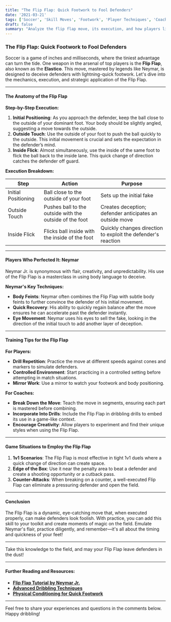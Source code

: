 ```yaml
---
title: "The Flip Flap: Quick Footwork to Fool Defenders"
date: '2021-03-21'
tags: ['Soccer', 'Skill Moves', 'Footwork', 'Player Techniques', 'Coaching Tips', 'Neymar', 'Dribbling', 'Faking', 'Defense']
draft: false
summary: "Analyze the flip flap move, its execution, and how players like Neymar use it to beat defenders with quick footwork."
---
```


### The Flip Flap: Quick Footwork to Fool Defenders

Soccer is a game of inches and milliseconds, where the tiniest advantage can turn the tide. One weapon in the arsenal of top players is the **Flip Flap**, also known as the **Elastico**. This move, mastered by legends like Neymar, is designed to deceive defenders with lightning-quick footwork. Let's dive into the mechanics, execution, and strategic application of the Flip Flap.

---

#### The Anatomy of the Flip Flap

**Step-by-Step Execution:**

1. **Initial Positioning**: As you approach the defender, keep the ball close to the outside of your dominant foot. Your body should be slightly angled, suggesting a move towards the outside.
2. **Outside Touch**: Use the outside of your foot to push the ball quickly to the outside. This initial movement is crucial and sets the expectation in the defender’s mind.
3. **Inside Flick**: Almost simultaneously, use the inside of the same foot to flick the ball back to the inside lane. This quick change of direction catches the defender off guard.

**Execution Breakdown:**

| **Step**                             | **Action**                                             | **Purpose**                                                 |
|--------------------------------------|--------------------------------------------------------|-------------------------------------------------------------|
| Initial Positioning                  | Ball close to the outside of your foot                 | Sets up the initial fake                                    |
| Outside Touch                        | Pushes ball to the outside with the outside of the foot | Creates deception; defender anticipates an outside move     |
| Inside Flick                         | Flicks ball inside with the inside of the foot          | Quickly changes direction to exploit the defender's reaction |

---

#### Players Who Perfected It: Neymar

Neymar Jr. is synonymous with flair, creativity, and unpredictability. His use of the Flip Flap is a masterclass in using body language to deceive.

**Neymar's Key Techniques:**
- **Body Feints**: Neymar often combines the Flip Flap with subtle body feints to further convince the defender of his initial movement.
- **Quick Recovery**: His ability to quickly regain balance after the move ensures he can accelerate past the defender instantly.
- **Eye Movement**: Neymar uses his eyes to sell the fake, looking in the direction of the initial touch to add another layer of deception.

---

#### Training Tips for the Flip Flap

**For Players:**
- **Drill Repetition**: Practice the move at different speeds against cones and markers to simulate defenders.
- **Controlled Environment**: Start practicing in a controlled setting before attempting in match situations.
- **Mirror Work**: Use a mirror to watch your footwork and body positioning.

**For Coaches:**
- **Break Down the Move**: Teach the move in segments, ensuring each part is mastered before combining.
- **Incorporate Into Drills**: Include the Flip Flap in dribbling drills to embed its use in a game-like context.
- **Encourage Creativity**: Allow players to experiment and find their unique styles when using the Flip Flap.

---

#### Game Situations to Employ the Flip Flap

1. **1v1 Scenarios**: The Flip Flap is most effective in tight 1v1 duels where a quick change of direction can create space.
2. **Edge of the Box**: Use it near the penalty area to beat a defender and create a shooting opportunity or a cutback pass.
3. **Counter-Attacks**: When breaking on a counter, a well-executed Flip Flap can eliminate a pressuring defender and open the field.

---

#### Conclusion

The Flip Flap is a dynamic, eye-catching move that, when executed properly, can make defenders look foolish. With practice, you can add this skill to your toolkit and create moments of magic on the field. Emulate Neymar's flair, practice diligently, and remember—it's all about the timing and quickness of your feet!

---

Take this knowledge to the field, and may your Flip Flap leave defenders in the dust!

---

#### Further Reading and Resources:

- **[Flip Flap Tutorial by Neymar Jr.](#)**
- **[Advanced Dribbling Techniques](#)**
- **[Physical Conditioning for Quick Footwork](#)**

---

Feel free to share your experiences and questions in the comments below. Happy dribbling!